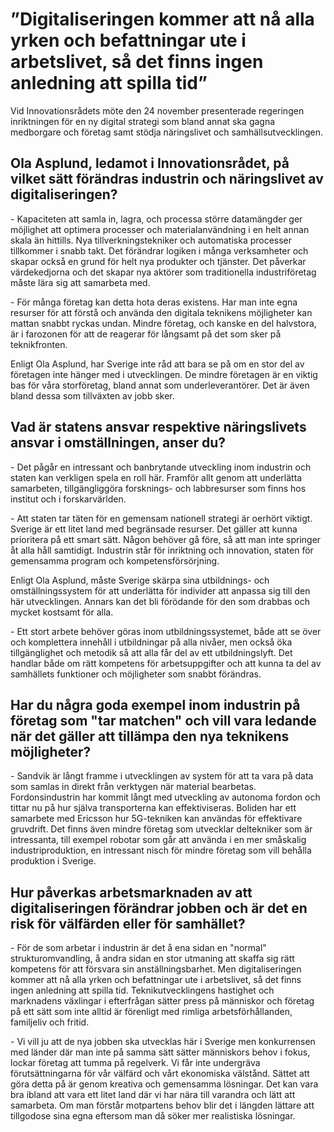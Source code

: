 # ”Digitaliseringen kommer att nå alla yrken och befattningar ute i arbetslivet, så det finns ingen anledning att spilla tid”

Vid Innovationsrådets möte den 24 november presenterade regeringen inriktningen för en ny digital strategi som bland annat ska gagna medborgare och företag samt stödja näringslivet och samhällsutvecklingen.


## Ola Asplund, ledamot i Innovationsrådet, på vilket sätt förändras industrin och näringslivet av digitaliseringen?

\- Kapaciteten att samla in, lagra, och processa större datamängder ger möjlighet att optimera processer och materialanvändning i en helt annan skala än hittills. Nya tillverkningstekniker och automatiska processer tillkommer i snabb takt. Det förändrar logiken i många verksamheter och skapar också en grund för helt nya produkter och tjänster. Det påverkar värdekedjorna och det skapar nya aktörer som traditionella industriföretag måste lära sig att samarbeta med.

\- För många företag kan detta hota deras existens. Har man inte egna resurser för att förstå och använda den digitala teknikens möjligheter kan mattan snabbt ryckas undan. Mindre företag, och kanske en del halvstora, är i farozonen för att de reagerar för långsamt på det som sker på teknikfronten.

Enligt Ola Asplund, har Sverige inte råd att bara se på om en stor del av företagen inte hänger med i utvecklingen. De mindre företagen är en viktig bas för våra storföretag, bland annat som underleverantörer. Det är även bland dessa som tillväxten av jobb sker.

## Vad är statens ansvar respektive näringslivets ansvar i omställningen, anser du?

\- Det pågår en intressant och banbrytande utveckling inom industrin och staten kan verkligen spela en roll här. Framför allt genom att underlätta samarbeten, tillgängliggöra forsknings\- och labbresurser som finns hos institut och i forskarvärlden.

\- Att staten tar täten för en gemensam nationell strategi är oerhört viktigt. Sverige är ett litet land med begränsade resurser. Det gäller att kunna prioritera på ett smart sätt. Någon behöver gå före, så att man inte springer åt alla håll samtidigt. Industrin står för inriktning och innovation, staten för gemensamma program och kompetensförsörjning.

Enligt Ola Asplund, måste Sverige skärpa sina utbildnings\- och omställningssystem för att underlätta för individer att anpassa sig till den här utvecklingen. Annars kan det bli förödande för den som drabbas och mycket kostsamt för alla.

\- Ett stort arbete behöver göras inom utbildningssystemet, både att se över och komplettera innehåll i utbildningar på alla nivåer, men också öka tillgänglighet och metodik så att alla får del av ett utbildningslyft. Det handlar både om rätt kompetens för arbetsuppgifter och att kunna ta del av samhällets funktioner och möjligheter som snabbt förändras.

## Har du några goda exempel inom industrin på företag som "tar matchen" och vill vara ledande när det gäller att tillämpa den nya teknikens möjligheter?

\- Sandvik är långt framme i utvecklingen av system för att ta vara på data som samlas in direkt från verktygen när material bearbetas. Fordonsindustrin har kommit långt med utveckling av autonoma fordon och tittar nu på hur själva transporterna kan effektiviseras. Boliden har ett samarbete med Ericsson hur 5G\-tekniken kan användas för effektivare gruvdrift. Det finns även mindre företag som utvecklar deltekniker som är intressanta, till exempel robotar som går att använda i en mer småskalig industriproduktion, en intressant nisch för mindre företag som vill behålla produktion i Sverige.

## Hur påverkas arbetsmarknaden av att digitaliseringen förändrar jobben och är det en risk för välfärden eller för samhället?

\- För de som arbetar i industrin är det å ena sidan en "normal" strukturomvandling, å andra sidan en stor utmaning att skaffa sig rätt kompetens för att försvara sin anställningsbarhet. Men digitaliseringen kommer att nå alla yrken och befattningar ute i arbetslivet, så det finns ingen anledning att spilla tid. Teknikutvecklingens hastighet och marknadens växlingar i efterfrågan sätter press på människor och företag på ett sätt som inte alltid är förenligt med rimliga arbetsförhållanden, familjeliv och fritid.

\- Vi vill ju att de nya jobben ska utvecklas här i Sverige men konkurrensen med länder där man inte på samma sätt sätter människors behov i fokus, lockar företag att tumma på regelverk. Vi får inte undergräva förutsättningarna för vår välfärd och vårt ekonomiska välstånd. Sättet att göra detta på är genom kreativa och gemensamma lösningar. Det kan vara bra ibland att vara ett litet land där vi har nära till varandra och lätt att samarbeta. Om man förstår motpartens behov blir det i längden lättare att tillgodose sina egna eftersom man då söker mer realistiska lösningar.
